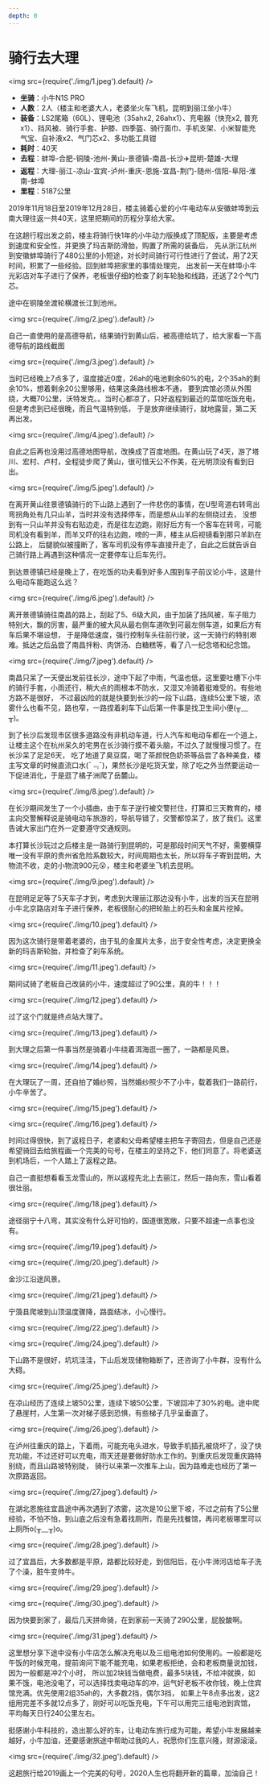 ```yaml
---
depth: 0
---
```


# 骑行去大理

<img src={require('./img/1.jpeg').default} />

- **坐骑**：小牛N1S PRO
- **人数**：2人（楼主和老婆大人，老婆坐火车飞机，昆明到丽江坐小牛）
- **装备**：LS2尾箱（60L）、锂电池（35ahx2, 26ahx1）、充电器（快充x2, 普充x1）、挡风被、骑行手套、护膝、四季盔、骑行面巾、手机支架、小米智能充气宝、自补液x2、气门芯x2、多功能工具钳
- **耗时**：40天
- **去程**：蚌埠-合肥-铜陵-池州-黄山-景德镇-南昌-长沙:airplane:昆明-楚雄-大理
- **返程**：大理-丽江-凉山-宜宾-泸州-重庆-恩施-宜昌-荆门-随州-信阳-阜阳-淮南-蚌埠
- **里程**：5187公里

2019年11月18日至2019年12月28日，楼主骑着心爱的小牛电动车从安徽蚌埠到云南大理往返一共40天，这里把期间的历程分享给大家。

在这趟行程出发之前，楼主将骑行快1年的小牛动力版换成了顶配版，主要是考虑到速度和安全性，并更换了玛吉斯防滑胎，购置了所需的装备后，
先从浙江杭州到安徽蚌埠骑行了480公里的小短途，对长时间骑行可行性进行了尝试，用了2天时间，积累了一些经验。回到蚌埠把家里的事情处理完，
出发前一天在蚌埠小牛光彩店对车子进行了保养，老板很仔细的检查了刹车轮胎和线路，还送了2个气门芯。

途中在铜陵坐渡轮横渡长江到池州。

<img src={require('./img/2.jpeg').default} />

自己一直使用的是高德导航，结果骑行到黄山后，被高德给坑了，给大家看一下高德导航的路线截图

<img src={require('./img/3.jpeg').default} />

当时已经晚上7点多了，温度接近0度，26ah的电池剩余60%的电，2个35ah的剩余10%，想着剩余20公里够用，结果这条路线根本不通，
要到宾馆必须从外围绕，大概70公里，沃特发克。。当时心都凉了，只好返程到最近的菜馆吃饭充电，但是考虑到已经很晚，而且气温特别低，
于是放弃继续骑行，就地露营，第二天再出发。

<img src={require('./img/4.jpeg').default} />

自此之后再也没用过高德地图导航，改换成了百度地图。在黄山玩了4天，游了塔川、宏村、卢村，全程徒步爬了黄山，很可惜天公不作美，在光明顶没有看到日出。

<img src={require('./img/5.jpeg').default} />

在离开黄山往景德镇骑行的下山路上遇到了一件悲伤的事情，在U型弯道右转弯出弯拐角处有几只山羊，当时并没有选择停车，而是想从山羊的左侧绕过去，
没想到有一只山羊并没有右贴边走，而是往左边跑，刚好后方有一个客车在转弯，可能司机没有看到羊，而羊又吓的往右边跑，嗙的一声，楼主从后视镜看到那只羊趴在公路上，
后腿貌似被撞断了，客车司机没有停车直接开走了，自此之后就告诉自己骑行路上再遇到这种情况一定要停车让后车先行。

到达景德镇已经是晚上了，在吃饭的功夫看到好多人围到车子前议论小牛，这是什么电动车能跑这么远？

<img src={require('./img/6.jpeg').default} />

离开景德镇骑往南昌的路上，刮起了5、6级大风，由于加装了挡风被，车子阻力特别大，飘的厉害，最严重的被大风从最右侧车道吹到可最左侧车道，如果后方有车后果不堪设想，
于是降低速度，强行控制车头往前行驶，这一天骑行的特别艰难。抵达之后品尝了南昌拌粉、肉饼汤、白糖糕等，看了八一纪念塔和纪念馆。

<img src={require('./img/7.jpeg').default} />

南昌只呆了一天便出发前往长沙，途中下起了中雨，气温也低，这里要吐槽下小牛的骑行手套，小雨还行，稍大点的雨根本不防水，又湿又冷骑着挺难受的。有些地方路不是很好，
不过最凶险的就是快要到长沙的一段下山路，连续5公里下坡，浓雾什么也看不见，路也窄，一路捏着刹车下山后第一件事是找卫生间小便(╥﹏╥)。

到了长沙后发现市区很多道路没有非机动车道，行人汽车和电动车都在一个道上，让楼主这个在杭州呆久的宅男在长沙骑行摸不着头脑，不过久了就慢慢习惯了。在长沙呆了足足6天，
吃了地道了臭豆腐，喝了茶颜悦色奶茶等品尝了各种美食，楼主写文章的时候直流口水(¯﹃¯)，果然长沙是吃货天堂，除了吃之外当然要运动一下促进消化，于是逛了橘子洲爬了岳麓山。

<img src={require('./img/8.jpeg').default} />

在长沙期间发生了一个小插曲，由于车子逆行被交警拦住，打算扣三天教育的，楼主向交警解释说是骑电动车旅游的，导航导错了，交警都惊呆了，放了我们。这里告诫大家出门在外一定要遵守交通规则。

本打算长沙玩过之后楼主是一路骑行到昆明的，可是那段时间天气不好，需要横穿唯一没有平原的贵州省危险系数较大，时间周期也太长，所以将车子寄到昆明，大物流不收，走的小物流900元😲，楼主和老婆坐飞机去昆明。

<img src={require('./img/9.jpeg').default} />

在昆明足足等了5天车子才到，考虑到大理丽江那边没有小牛，出发的当天在昆明小牛北京路店对车子进行保养，老板很耐心的把轮胎上的石头和金属片挖掉。

<img src={require('./img/10.jpeg').default} />

因为这次骑行是带着老婆的，由于轧的金属片太多，出于安全性考虑，决定更换全新的玛吉斯轮胎，并检查了刹车系统。

<img src={require('./img/11.jpeg').default} />

期间试骑了老板自己改装的小牛，速度超过了90公里，真的牛！！！

<img src={require('./img/12.jpeg').default} />

过了这个门就是终点站大理了。

<img src={require('./img/13.jpeg').default} />

到大理之后第一件事当然是骑着小牛绕着洱海逛一圈了，一路都是风景。

<img src={require('./img/14.jpeg').default} />

在大理玩了一周，还自拍了婚纱照，当然婚纱照少不了小牛，载着我们一路前行，小牛辛苦了。

<img src={require('./img/15.jpeg').default} />

<img src={require('./img/16.jpeg').default} />

时间过得很快，到了返程日子，老婆和父母希望楼主把车子寄回去，但是自己还是希望骑回去给旅程画一个完美的句号，在楼主的坚持之下，他们同意了。将老婆送到机场后，一个人踏上了返程之路。

自己一直挺想看看玉龙雪山的，所以返程先北上去丽江，然后一路向东，雪山看着很壮丽。

<img src={require('./img/18.jpeg').default} />

途径丽宁十八弯，其实没有什么好可怕的，国道很宽敞，只要不超速一点事也没有。

<img src={require('./img/19.jpeg').default} />

<img src={require('./img/20.jpeg').default} />

金沙江沿途风景。

<img src={require('./img/21.jpeg').default} />

宁蒗县爬坡到山顶温度骤降，路面结冰，小心慢行。

<img src={require('./img/22.jpeg').default} />

<img src={require('./img/24.jpeg').default} />

下山路不是很好，坑坑洼洼，下山后发现储物箱断了，还咨询了小牛群，没有什么大碍。

<img src={require('./img/25.jpeg').default} />

在凉山经历了连续上坡50公里，连续下坡50公里，下坡回冲了30%的电。途中爬了悬崖村，人生第一次对梯子感到恐惧，有些梯子几乎呈垂直了。

<img src={require('./img/26.jpeg').default} />

在泸州往重庆的路上，下着雨，可能充电头进水，导致手机插孔被烧坏了，没了快充功能，不过还好可以充电，雨天还是要做好防水工作的。到重庆后发现重庆路特别绕，而且山路坡特别陡，
骑行以来第一次推车上山，因为路难走也经历了第一次原路返回。

<img src={require('./img/27.jpeg').default} />

在湖北恩施往宜昌途中再次遇到了浓雾，这次是10公里下坡，不过之前有了5公里经验，不怕不怕，到山底之后没有急着找厕所，而是先找餐馆，再问老板哪里可以上厕所o(╥﹏╥)o。

<img src={require('./img/28.jpeg').default} />

过了宜昌后，大多数都是平原，路都比较好走，到信阳后，在小牛浉河店给车子洗了个澡，脏牛变帅牛。

<img src={require('./img/29.jpeg').default} />

<img src={require('./img/30.jpeg').default} />

因为快要到家了，最后几天拼命骑，在到家前一天骑了290公里，屁股酸啊。

<img src={require('./img/31.jpeg').default} />

这里想分享下途中没有小牛店怎么解决充电以及三组电池如何使用的。一般都是吃午饭的时候充电，提前询问下能不能充电，如果老板拒绝，会和老板商量说加钱，因为一般都是冲2个小时，
所以加2块钱当做电费，最多5块钱，不给冲就换，如果不饿，电池没电了，可以选择找卖电动车的冲，运气好老板不收你钱，晚上住宾馆充满。优先使用2组35ah的，大多数2挡，偶尔3挡，
如果上午8点多出发，这2组用完差不多就12点多了，刚好可以吃饭充电，下午可以用完三组电池到宾馆，平均每天日行240公里左右。

挺感谢小牛科技的，造出那么好的车，让电动车旅行成为可能，希望小牛发展越来越好，小牛加油，还要感谢旅途中帮助过我的人，祝愿你们生意兴隆，财源滚滚。

<img src={require('./img/32.jpeg').default} />

这趟旅行给2019画上一个完美的句号，2020人生也将翻开新的篇章，加油自己！